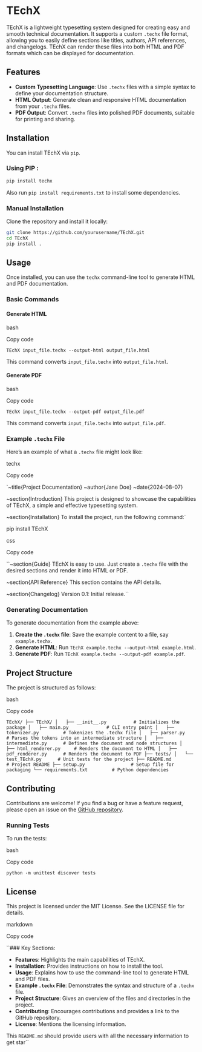 
# TEchX

TEchX is a lightweight typesetting system designed for creating easy and smooth technical documentation. It supports a custom `.techx` file format, allowing you to easily define sections like titles, authors, API references, and changelogs. TEchX can render these files into both HTML and PDF formats which can be displayed for documentation.

## Features

- **Custom Typesetting Language**: Use `.techx` files with a simple syntax to define your documentation structure.
- **HTML Output**: Generate clean and responsive HTML documentation from your `.techx` files.
- **PDF Output**: Convert `.techx` files into polished PDF documents, suitable for printing and sharing.

## Installation

You can install TEchX via `pip`. 

### Using PIP : 

```bash
pip install techx
```
Also run `pip install requirements.txt` to install some dependencies.
### Manual Installation

Clone the repository and install it locally:

```bash
git clone https://github.com/yourusername/TEchX.git
cd TEchX
pip install .
```
## Usage

Once installed, you can use the `techx` command-line tool to generate HTML and PDF documentation.

### Basic Commands

#### Generate HTML

bash

Copy code

`TEchX input_file.techx --output-html output_file.html` 

This command converts `input_file.techx` into `output_file.html`.

#### Generate PDF

bash

Copy code

`TEchX input_file.techx --output-pdf output_file.pdf` 

This command converts `input_file.techx` into `output_file.pdf`.

### Example `.techx` File

Here’s an example of what a `.techx` file might look like:

techx

Copy code

`~title{Project Documentation}
~author{Jane Doe}
~date{2024-08-07}

~section{Introduction}
This project is designed to showcase the capabilities of TEchX, a simple and effective typesetting system.

~section{Installation}
To install the project, run the following command:` 

pip install TEchX

css

Copy code

 ``~section{Guide}
TEchX is easy to use. Just create a `.techx` file with the desired sections and render it into HTML or PDF.

~section{API Reference}
This section contains the API details.

~section{Changelog}
Version 0.1: Initial release.`` 

### Generating Documentation

To generate documentation from the example above:

1.  **Create the `.techx` file**: Save the example content to a file, say `example.techx`.
2.  **Generate HTML**: Run `TEchX example.techx --output-html example.html`.
3.  **Generate PDF**: Run `TEchX example.techx --output-pdf example.pdf`.

## Project Structure

The project is structured as follows:

bash

Copy code

`TEchX/
├── TEchX/
│   ├── __init__.py          # Initializes the package
│   ├── main.py              # CLI entry point
│   ├── tokenizer.py         # Tokenizes the .techx file
│   ├── parser.py            # Parses the tokens into an intermediate structure
│   ├── intermediate.py      # Defines the document and node structures
│   ├── html_renderer.py     # Renders the document to HTML
│   ├── pdf_renderer.py      # Renders the document to PDF
├── tests/
│   └── test_TEchX.py      # Unit tests for the project
├── README.md                # Project README
├── setup.py                 # Setup file for packaging
└── requirements.txt         # Python dependencies` 

## Contributing

Contributions are welcome! If you find a bug or have a feature request, please open an issue on the [GitHub repository](https://github.com/yourusername/TEchX).

### Running Tests

To run the tests:

bash

Copy code

`python -m unittest discover tests` 

## License

This project is licensed under the MIT License. See the LICENSE file for details.

markdown

Copy code

 ``### Key Sections:

- **Features**: Highlights the main capabilities of TEchX.
- **Installation**: Provides instructions on how to install the tool.
- **Usage**: Explains how to use the command-line tool to generate HTML and PDF files.
- **Example `.techx` File**: Demonstrates the syntax and structure of a `.techx` file.
- **Project Structure**: Gives an overview of the files and directories in the project.
- **Contributing**: Encourages contributions and provides a link to the GitHub repository.
- **License**: Mentions the licensing information.

This `README.md` should provide users with all the necessary information to get star``
